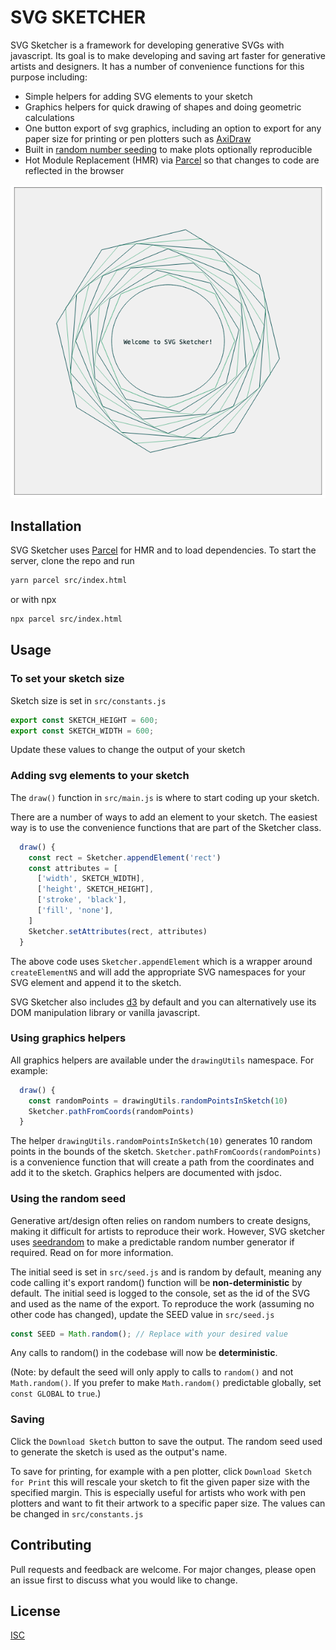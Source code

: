 # SVG SKETCHER

SVG Sketcher is a framework for developing generative SVGs with javascript. Its goal is to make developing and saving art faster for generative artists and designers. It has a number of convenience functions for this purpose including:

- Simple helpers for adding SVG elements to your sketch
- Graphics helpers for quick drawing of shapes and doing geometric calculations
- One button export of svg graphics, including an option to export for any paper size for printing or pen plotters such as [AxiDraw](https://axidraw.com/)
- Built in [random number seeding](https://www.npmjs.com/package/seedrandom) to make plots optionally reproducible
- Hot Module Replacement (HMR) via [Parcel](https://parceljs.org/) so that changes to code are reflected in the browser

![screenshot](https://github.com/jessihamel/SVG_Sketcher/blob/main/SVG_Sketcher.png?raw=true)

## Installation

SVG Sketcher uses [Parcel](https://parceljs.org/) for HMR and to load dependencies. To start the server, clone the repo and run

```bash
yarn parcel src/index.html
```

or with npx

```bash
npx parcel src/index.html
```

## Usage

### To set your sketch size

Sketch size is set in `src/constants.js`

```javascript
export const SKETCH_HEIGHT = 600;
export const SKETCH_WIDTH = 600;
```

Update these values to change the output of your sketch

### Adding svg elements to your sketch

The `draw()` function in `src/main.js` is where to start coding up your sketch.

There are a number of ways to add an element to your sketch. The easiest way is to use the convenience functions that are part of the Sketcher class.

```javascript
  draw() {
    const rect = Sketcher.appendElement('rect')
    const attributes = [
      ['width', SKETCH_WIDTH],
      ['height', SKETCH_HEIGHT],
      ['stroke', 'black'],
      ['fill', 'none'],
    ]
    Sketcher.setAttributes(rect, attributes)
  }
```

The above code uses `Sketcher.appendElement` which is a wrapper around `createElementNS` and will add the appropriate SVG namespaces for your SVG element and append it to the sketch.

SVG Sketcher also includes [d3](https://d3js.org/) by default and you can alternatively use its DOM manipulation library or vanilla javascript.

### Using graphics helpers

All graphics helpers are available under the `drawingUtils` namespace. For example:

```javascript
  draw() {
    const randomPoints = drawingUtils.randomPointsInSketch(10)
    Sketcher.pathFromCoords(randomPoints)
  }
```

The helper `drawingUtils.randomPointsInSketch(10)` generates 10 random points in the bounds of the sketch. `Sketcher.pathFromCoords(randomPoints)` is a convenience function that will create a path from the coordinates and add it to the sketch. Graphics helpers are documented with jsdoc.

### Using the random seed

Generative art/design often relies on random numbers to create designs, making it difficult for artists to reproduce their work. However, SVG sketcher uses [seedrandom](https://www.npmjs.com/package/seedrandom) to make a predictable random number generator if required. Read on for more information.

The initial seed is set in `src/seed.js` and is random by default, meaning any code calling it's export random() function will be **non-deterministic** by default. The initial seed is logged to the console, set as the id of the SVG and used as the name of the export. To reproduce the work (assuming no other code has changed), update the SEED value in `src/seed.js`

```javascript
const SEED = Math.random(); // Replace with your desired value
```

Any calls to random() in the codebase will now be **deterministic**.

(Note: by default the seed will only apply to calls to `random()` and not `Math.random()`. If you prefer to make `Math.random()` predictable globally, set `const GLOBAL` to `true`.)

### Saving

Click the `Download Sketch` button to save the output. The random seed used to generate the sketch is used as the output's name.

To save for printing, for example with a pen plotter, click `Download Sketch for Print` this will rescale your sketch to fit the given paper size with the specified margin. This is especially useful for artists who work with pen plotters and want to fit their artwork to a specific paper size. The values can be changed in `src/constants.js`

## Contributing

Pull requests and feedback are welcome. For major changes, please open an issue first
to discuss what you would like to change.

## License

[ISC](https://en.wikipedia.org/wiki/ISC_license)
